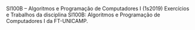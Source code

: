 SI100B – Algoritmos e Programação de Computadores I (1s2019)
Exercícios e Trabalhos da disciplina SI100B: Algoritmos e Programação de Computadores I da FT-UNICAMP.
